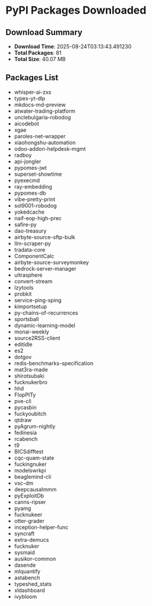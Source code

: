 # PyPI Packages Downloaded

## Download Summary
- **Download Time**: 2025-08-24T03:13:43.491230
- **Total Packages**: 81
- **Total Size**: 40.07 MB

## Packages List
- whisper-ai-zxs
- types-yt-dlp
- mkdocs-md-preview
- atwater-trading-platform
- unclebulgaria-robodog
- aicodebot
- xgae
- paroles-net-wrapper
- xiaohongshu-automation
- odoo-addon-helpdesk-mgmt
- radboy
- api-jongler
- pypomes-jwt
- superset-showtime
- pyexecmd
- ray-embedding
- pypomes-db
- vibe-pretty-print
- sol9001-robodog
- yokedcache
- naif-eop-high-prec
- safire-py
- dao-treasury
- airbyte-source-sftp-bulk
- llm-scraper-py
- tradata-core
- ComponentCalc
- airbyte-source-surveymonkey
- bedrock-server-manager
- ultrasphere
- convert-stream
- lzytools
- probkit
- service-ping-sping
- kimportsetup
- py-chains-of-recurrences
- sportsball
- dynamic-learning-model
- monai-weekly
- source2RSS-client
- editidle
- es2
- dotgov
- redis-benchmarks-specification
- mat3ra-made
- shirotsubaki
- fucknukerbro
- hhd
- FlopPITy
- pve-cli
- pycasbin
- fuckyoubitch
- qtdraw
- pyAgrum-nightly
- fedinesia
- rcabench
- t9
- BICSdifftest
- cqc-quam-state
- fuckingnuker
- modelswrkpi
- beaglemind-cli
- vsc-dm
- deepcausalmmm
- pyExploitDb
- canns-ripser
- pyamg
- fucknukeer
- otter-grader
- inception-helper-func
- syncraft
- extra-demucs
- fucknuker
- sysmaid
- ausikor-common
- dasende
- mlquantify
- astabench
- typeshed_stats
- xldashboard
- ivybloom
